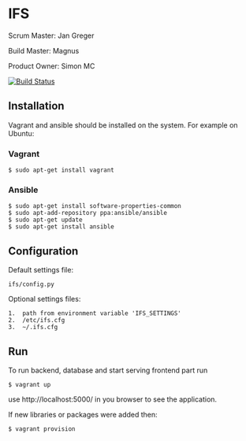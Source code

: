 # IFS
Scrum Master: Jan Greger

Build Master: Magnus

Product Owner: Simon MC

[![Build Status](https://travis-ci.org/MACSIFS/IFS.svg)](https://travis-ci.org/MACSIFS/IFS)

## Installation
Vagrant and ansible should be installed on the system. For example on Ubuntu:

### Vagrant
    $ sudo apt-get install vagrant

### Ansible
    $ sudo apt-get install software-properties-common
    $ sudo apt-add-repository ppa:ansible/ansible
    $ sudo apt-get update
    $ sudo apt-get install ansible

## Configuration
Default settings file:

    ifs/config.py

Optional settings files:

    1.  path from environment variable 'IFS_SETTINGS'
    2.  /etc/ifs.cfg
    3.  ~/.ifs.cfg

## Run
To run backend, database and start serving frontend part run

    $ vagrant up

use http://localhost:5000/ in you browser to see the application.

If new libraries or packages were added then:

    $ vagrant provision
